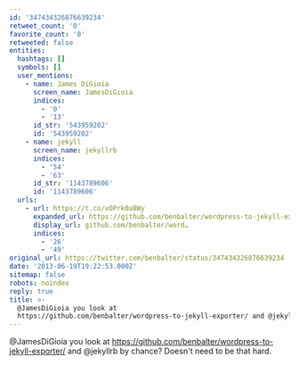 ```yaml
---
id: '347434326876639234'
retweet_count: '0'
favorite_count: '0'
retweeted: false
entities:
  hashtags: []
  symbols: []
  user_mentions:
    - name: James DiGioia
      screen_name: JamesDiGioia
      indices:
        - '0'
        - '13'
      id_str: '543959202'
      id: '543959202'
    - name: jekyll
      screen_name: jekyllrb
      indices:
        - '54'
        - '63'
      id_str: '1143789606'
      id: '1143789606'
  urls:
    - url: https://t.co/xOPrk0aBWy
      expanded_url: https://github.com/benbalter/wordpress-to-jekyll-exporter/
      display_url: github.com/benbalter/word…
      indices:
        - '26'
        - '49'
original_url: https://twitter.com/benbalter/status/347434326876639234
date: '2013-06-19T19:22:53.000Z'
sitemap: false
robots: noindex
reply: true
title: >-
  @JamesDiGioia you look at
  https://github.com/benbalter/wordpress-to-jekyll-exporter/ and @jekyllrb b…
---
```


@JamesDiGioia you look at https://github.com/benbalter/wordpress-to-jekyll-exporter/ and @jekyllrb by chance? Doesn't need to be that hard.